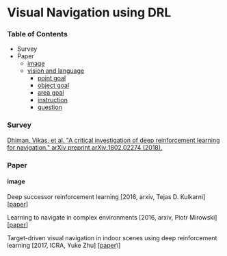 # Visual Navigation using DRL

### Table of Contents
- Survey
- Paper
  - <a href="#image">image</a>
  - <a href="#VLN">vision and language</a>
    - <a href="#PG">point goal</a>
    - <a href="#OB">object goal</a>
    - <a href="#AG">area goal</a>
    - <a href="#instrction">instruction</a>
    - <a href="#question">question</a>

### Survey

[Dhiman, Vikas, et al. "A critical investigation of deep reinforcement learning for navigation." arXiv preprint arXiv:1802.02274 (2018).](https://arxiv.org/pdf/1802.02274.pdf)

### Paper

#### <a name="image">image</a>

Deep successor reinforcement learning \[2016, arxiv, Tejas D. Kulkarni\] \[[paper](https://arxiv.org/pdf/1606.02396.pdf)\]

Learning to navigate in complex environments \[2016, arxiv, Piotr Mirowski\] \[[paper](https://arxiv.org/pdf/1611.03673.pdf)\]

Target-driven visual navigation in indoor scenes using deep reinforcement learning \[2017, ICRA, Yuke Zhu\] \[[paper](https://arxiv.org/pdf/1609.05143.pdf,)\]





